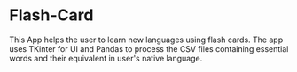 # Flash-Card
This App helps the user to learn new languages using flash cards. The app uses TKinter for UI and Pandas to process the CSV files containing essential words and their equivalent in user's native language.  
